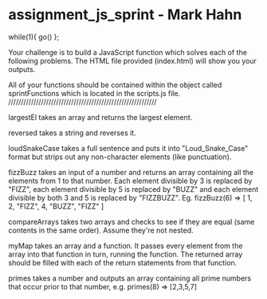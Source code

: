 assignment_js_sprint - Mark Hahn
====================

while(1){ go() };

Your challenge is to build a JavaScript function which solves each of the following problems. The HTML file provided (index.html) will show you your outputs.

All of your functions should be contained within the object called sprintFunctions which is located in the scripts.js file.
///////////////////////////////////////////////////////////

largestEl takes an array and returns the largest element.

reversed takes a string and reverses it.

loudSnakeCase takes a full sentence and puts it into "Loud_Snake_Case" format but strips out any non-character elements (like punctuation).

fizzBuzz takes an input of a number and returns an array containing all the elements from 1 to that number. Each element divisible by 3 is replaced by "FIZZ", each element divisible by 5 is replaced by "BUZZ" and each element divisible by both 3 and 5 is replaced by "FIZZBUZZ". Eg. fizzBuzz(6) => [ 1, 2, "FIZZ", 4, "BUZZ", "FIZZ" ]

compareArrays takes two arrays and checks to see if they are equal (same contents in the same order). Assume they're not nested.

myMap takes an array and a function. It passes every element from the array into that function in turn, running the function. The returned array should be filled with each of the return statements from that function.

primes takes a number and outputs an array containing all prime numbers that occur prior to that number, e.g. primes(8) => [2,3,5,7]

